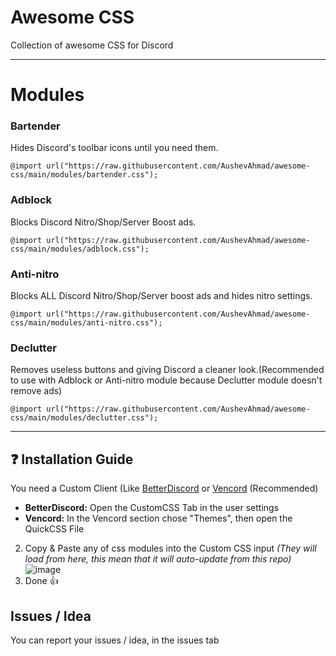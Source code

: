 # Awesome CSS
Collection of awesome CSS for Discord


---
# Modules

### Bartender

Hides Discord's toolbar icons until you need them. 
```
@import url("https://raw.githubusercontent.com/AushevAhmad/awesome-css/main/modules/bartender.css");
```
### Adblock
Blocks Discord Nitro/Shop/Server Boost ads.
```
@import url("https://raw.githubusercontent.com/AushevAhmad/awesome-css/main/modules/adblock.css");
```
### Anti-nitro
Blocks ALL Discord Nitro/Shop/Server boost ads and hides nitro settings.
```
@import url("https://raw.githubusercontent.com/AushevAhmad/awesome-css/main/modules/anti-nitro.css");
```
### Declutter
Removes useless buttons and giving Discord a cleaner look.(Recommended to use with Adblock or Anti-nitro module because Declutter module doesn't remove ads)
```
@import url("https://raw.githubusercontent.com/AushevAhmad/awesome-css/main/modules/declutter.css");
```
---

## ❓ Installation Guide

You need a Custom Client (Like [BetterDiscord](https://betterdiscord.app/) or [Vencord](https://vencord.dev) (Recommended)

- **BetterDiscord:**
Open the CustomCSS Tab in the user settings
- **Vencord:**
In the Vencord section chose "Themes", then open the QuickCSS File

2. Copy & Paste any of css modules into the Custom CSS input *(They will load from here, this mean that it will auto-update from this repo)*
![image](https://github.com/AushevAhmad/awesome-css/assets/113457231/894d9a44-2d81-438e-ae90-d96252e2c6e0)
3. Done 👍

## Issues / Idea

You can report your issues / idea, in the issues tab
